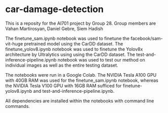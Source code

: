 # car-damage-detection
This is a reposity for the AI701 project by Group 28. Group members are Vahan Martirosyan, Daniel Gebre, Siem Hadish

The finetune_sam.ipynb notebook was used to finetune the facebook/sam-vit-huge pretrained model using the CarDD dataset.
The finetune_yolov8.ipynb notebook was used to finetune the Yolov8x architecture by Ultralytics using using the CarDD dataset.
The test-and-inference-pipeline.ipynb notebook was used to test our method on individual images as well as the entire testing dataset.

The notebooks were run in a Google Colab. The NVIDIA Tesla A100 GPU with 40GB RAM was used for the finetune_sam.ipynb notebook, whereas the
NVIDIA Tesla V100 GPU with 16GB RAM sufficed for finetune-yolov8.ipynb and test-and-inference-pipeline.ipynb.

All dependencies are installed within the notebooks with command line commands.
